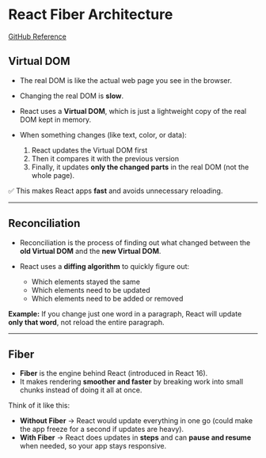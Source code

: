 # React Fiber Architecture

[GitHub Reference](https://github.com/acdlite/react-fiber-architecture)

## Virtual DOM

* The real DOM is like the actual web page you see in the browser.
* Changing the real DOM is **slow**.
* React uses a **Virtual DOM**, which is just a lightweight copy of the real DOM kept in memory.
* When something changes (like text, color, or data):

  1. React updates the Virtual DOM first
  2. Then it compares it with the previous version
  3. Finally, it updates **only the changed parts** in the real DOM (not the whole page).

✅ This makes React apps **fast** and avoids unnecessary reloading.

---

## Reconciliation

* Reconciliation is the process of finding out what changed between the **old Virtual DOM** and the **new Virtual DOM**.
* React uses a **diffing algorithm** to quickly figure out:

  * Which elements stayed the same
  * Which elements need to be updated
  * Which elements need to be added or removed

**Example:**
If you change just one word in a paragraph, React will update **only that word**, not reload the entire paragraph.

---

## Fiber

* **Fiber** is the engine behind React (introduced in React 16).
* It makes rendering **smoother and faster** by breaking work into small chunks instead of doing it all at once.

Think of it like this:

* **Without Fiber** → React would update everything in one go (could make the app freeze for a second if updates are heavy).
* **With Fiber** → React does updates in **steps** and can **pause and resume** when needed, so your app stays responsive.
